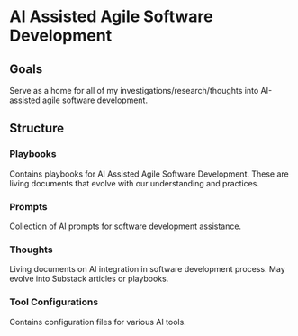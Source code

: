 # AI Assisted Agile Software Development

## Goals
Serve as a home for all of my investigations/research/thoughts into AI-assisted agile software development.

## Structure

### Playbooks
Contains playbooks for AI Assisted Agile Software Development. These are living documents that evolve with our understanding and practices.

### Prompts
Collection of AI prompts for software development assistance.

### Thoughts
Living documents on AI integration in software development process. May evolve into Substack articles or playbooks.

### Tool Configurations
Contains configuration files for various AI tools.
